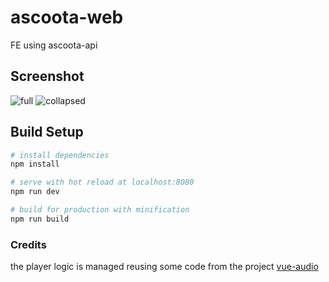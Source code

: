 # ascoota-web
FE using ascoota-api

## Screenshot
![full](https://cloud.githubusercontent.com/assets/248805/20867365/a41d3c0c-ba3a-11e6-9a83-8ebc4fe1fc1f.png)
![collapsed](https://cloud.githubusercontent.com/assets/248805/20867364/a2a534ce-ba3a-11e6-8309-cdcca586eecc.png)

## Build Setup

``` bash
# install dependencies
npm install

# serve with hot reload at localhost:8080
npm run dev

# build for production with minification
npm run build
```

### Credits
the player logic is managed reusing some code from the project [vue-audio](https://github.com/hilongjw/vue-audio)
